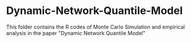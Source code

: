 # Dynamic-Network-Quantile-Model
This folder contains the R codes of Monte  Carlo Simulation and empirical analysis in the paper  "Dynamic Network Quantile Model"
